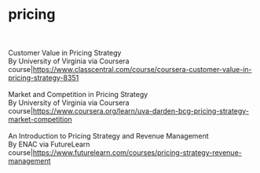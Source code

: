 # pricing<br><br>

Customer Value in Pricing Strategy<br>By University of Virginia via Coursera<br>course|https://www.classcentral.com/course/coursera-customer-value-in-pricing-strategy-8351<br><br>
Market and Competition in Pricing Strategy<br>By University of Virginia via Coursera<br>course|https://www.coursera.org/learn/uva-darden-bcg-pricing-strategy-market-competition<br><br>
An Introduction to Pricing Strategy and Revenue Management<br>By ENAC via FutureLearn<br>course|https://www.futurelearn.com/courses/pricing-strategy-revenue-management<br><br>
